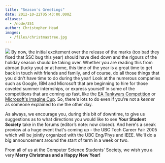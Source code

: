 ```yaml
---
title: "Season's Greetings"
date: 2012-10-22T05:43:00.000Z
aliases:
  - /node/351
author: Christopher Head
images:
  - /files/christmastree.jpg
---
```


![](/files/christmastree.jpg) By now, the initial excitement over the release of the marks (too bad they fixed that SSC bug this year) should have died down and the rigours of the holiday season should be taking over. Whether you are reading this from abroad (lucky you) or at home, this time of the year is a great time to get back in touch with friends and family, and of course, do all those things that you didn't have time to do during the year! Look at the numerous companies such as Google, IBM and Microsoft that are beginning to hire for those coveted summer internships, or express yourself in some of the competitions that are coming up fast, like the [EA Tankwars Competition](http://info.ea.com/company/company_tw.php) or [Microsoft's Imagine Cup](http://www.imaginecup.com). So, there's lots to do even if you're not a _keener_ as someone explained to me the other day.

As always, we encourage you, during this bit of downtime, to give us suggestions as to what directions you would like to see **Your Student Society** take in the forums (editor’s note: now closed). And here's a sneak preview at a huge event that's coming up - the UBC Tech Career Fair 2005 which will be jointly organized with the UBC Eng/Phys and IEEE. We'll do a big announcement around the start of term in a week or two.

From all of us at the Computer Science Students' Society, we wish you a very **Merry Christmas and a Happy New Year!**
